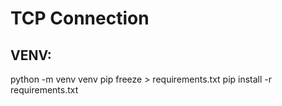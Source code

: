 
# TCP Connection

## VENV:

python -m venv venv
pip freeze > requirements.txt
pip install -r requirements.txt


